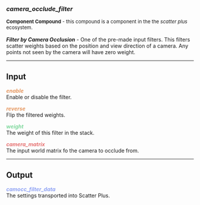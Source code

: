 ### ***camera_occlude_filter***
<font size = 2>**Component Compound** - this compound is a component in the the *scatter plus* ecosystem.<br /><br /></font>
***Filter by Camera Occlusion*** - One of the pre-made input filters.  This filters scatter weights based on the position and view direction of a camera.  Any points not seen by the camera will have zero weight.<br />

***
## Input
<span style="color:#E69963">***enable***</span>
<br />Enable or disable the filter.

<span style="color:#E69963">***reverse***</span>
<br />Flip the filtered weights.

<span style="color:#82D99F">***weight***</span>
<br />The weight of this filter in the stack.

<span style="color:#E67373">***camera_matrix***</span>
<br />The input world matrix fo the camera to occlude from.

***
## Output
<span style="color:#90A3F4">***camocc_filter_data***</span>
<br />The settings transported into Scatter Plus.

